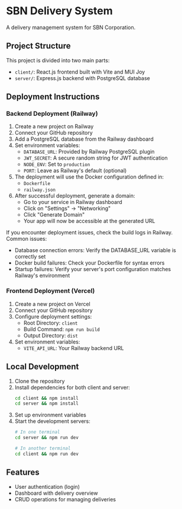 # SBN Delivery System

A delivery management system for SBN Corporation.

## Project Structure

This project is divided into two main parts:
- `client/`: React.js frontend built with Vite and MUI Joy
- `server/`: Express.js backend with PostgreSQL database

## Deployment Instructions

### Backend Deployment (Railway)

1. Create a new project on Railway
2. Connect your GitHub repository
3. Add a PostgreSQL database from the Railway dashboard
4. Set environment variables:
   - `DATABASE_URL`: Provided by Railway PostgreSQL plugin
   - `JWT_SECRET`: A secure random string for JWT authentication
   - `NODE_ENV`: Set to `production`
   - `PORT`: Leave as Railway's default (optional)
5. The deployment will use the Docker configuration defined in:
   - `Dockerfile`
   - `railway.json`
6. After successful deployment, generate a domain:
   - Go to your service in Railway dashboard
   - Click on "Settings" → "Networking"
   - Click "Generate Domain"
   - Your app will now be accessible at the generated URL

If you encounter deployment issues, check the build logs in Railway. Common issues:
- Database connection errors: Verify the DATABASE_URL variable is correctly set
- Docker build failures: Check your Dockerfile for syntax errors
- Startup failures: Verify your server's port configuration matches Railway's environment

### Frontend Deployment (Vercel)

1. Create a new project on Vercel
2. Connect your GitHub repository
3. Configure deployment settings:
   - Root Directory: `client`
   - Build Command: `npm run build`
   - Output Directory: `dist`
4. Set environment variables:
   - `VITE_API_URL`: Your Railway backend URL

## Local Development

1. Clone the repository
2. Install dependencies for both client and server:
   ```bash
   cd client && npm install
   cd server && npm install
   ```
3. Set up environment variables
4. Start the development servers:
   ```bash
   # In one terminal
   cd server && npm run dev
   
   # In another terminal
   cd client && npm run dev
   ```

## Features

- User authentication (login)
- Dashboard with delivery overview
- CRUD operations for managing deliveries 